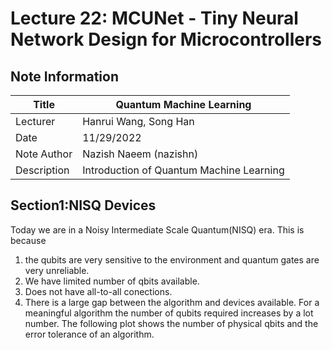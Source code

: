 # Lecture 22: MCUNet - Tiny Neural Network Design for Microcontrollers

## Note Information

| Title       | Quantum Machine Learning                                                 |
|-------------|-----------------------------------------------------------------------------------------------------------------|
| Lecturer    | Hanrui Wang, Song Han                                                                                                       |
| Date        | 11/29/2022                                                                                                      |
| Note Author | Nazish Naeem (nazishn)                                                                                                 |
| Description | Introduction of Quantum Machine Learning 

## Section1:NISQ Devices
Today we are in a Noisy Intermediate Scale Quantum(NISQ) era. This is because 
1. the qubits are very sensitive to the environment and quantum gates are very unreliable. 
2. We have limited number of qbits available.
3. Does not have all-to-all conections.
4. There is a large gap between the algorithm and devices available. For a meaningful algorithm the number of qubits required increases by a lot number. The following plot shows the number of physical qbits and the error tolerance of an algorithm.

